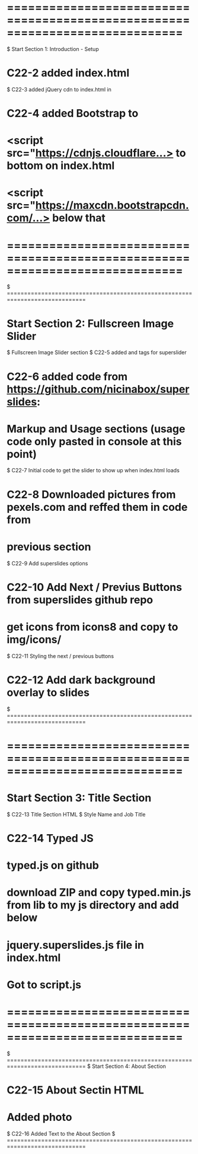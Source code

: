 # =============================================================================
$ Start Section 1: Introduction - Setup

# C22-2 added index.html

$ C22-3 added jQuery cdn to index.html in <head></head>

# C22-4 added Bootstrap <link> to <head>
# <script src="https://cdnjs.cloudflare...></script> to bottom on index.html
# <script src="https://maxcdn.bootstrapcdn.com/...></script> below that
# =============================================================================





$ =============================================================================
# Start Section 2: Fullscreen Image Slider

$ Fullscreen Image Slider section
$ C22-5 added <link> and <script></script> tags for superslider

# C22-6 added code from https://github.com/nicinabox/superslides:
# Markup and Usage sections (usage code only pasted in console at this point)

$ C22-7 Initial code to get the slider to show up when index.html loads

# C22-8 Downloaded pictures from pexels.com and reffed them in code from
# previous section

$ C22-9 Add superslides options

# C22-10 Add Next / Previus Buttons from superslides github repo
# get icons from icons8 and copy to img/icons/

$ C22-11 Styling the next / previous buttons

# C22-12 Add dark background overlay to slides
$ =============================================================================





# =============================================================================
# Start Section 3: Title Section

$ C22-13 Title Section HTML
$ Style Name and Job Title

# C22-14 Typed JS
# typed.js on github
# download ZIP and copy typed.min.js from lib to my js directory and add below
# jquery.superslides.js file in index.html
# Got to script.js
# =============================================================================





$ =============================================================================
$ Start Section 4: About Section

# C22-15 About Sectin HTML
# Added photo

$ C22-16 Added Text to the About Section
$ =============================================================================